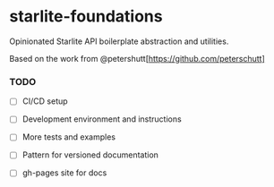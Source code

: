 
# starlite-foundations

Opinionated Starlite API boilerplate abstraction and utilities. 

Based on the work from @petershutt[https://github.com/peterschutt]

### TODO

- [ ] CI/CD setup
- [ ] Development environment and instructions
- [ ] More tests and examples
- [ ] Pattern for versioned documentation
- [ ] gh-pages site for docs 
 